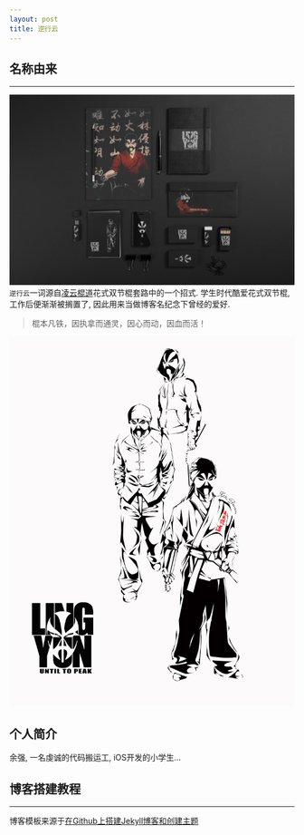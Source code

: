 ```yaml
---
layout: post
title: 逆行云
---
```


## 名称由来
----
![](https://github.com/YQqiang/YQqiang.github.io/blob/master/assets/postImages/ios/lingyun.jpg)
`逆行云`一词源自[凌云棍道](http://www.sjg8.com/tags/lingyun/)花式双节棍套路中的一个招式. 学生时代酷爱花式双节棍, 工作后便渐渐被搁置了, 因此用来当做博客名纪念下曾经的爱好.
> 棍本凡铁，因执拿而通灵，因心而动，因血而活！

![](https://github.com/YQqiang/YQqiang.github.io/blob/master/assets/postImages/ios/lingyun2.jpg)

## 个人简介
余强, 一名虔诚的代码搬运工, iOS开发的小学生...

## 博客搭建教程
----
博客模板来源于[在Github上搭建Jekyll博客和创建主题](http://liuyanwei.jumppo.com/2014/02/12/how-to-deploy-a-blog-on-github-by-jekyll.html)



